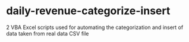 # daily-revenue-categorize-insert
2 VBA Excel scripts used for automating the categorization and insert of data taken from real data CSV file

